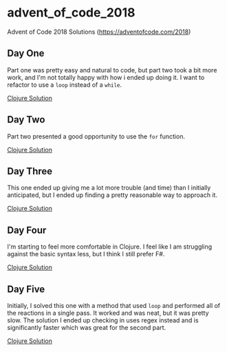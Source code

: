 # advent_of_code_2018
Advent of Code 2018 Solutions (https://adventofcode.com/2018)

## Day One
Part one was pretty easy and natural to code, but part two took a bit more work, and I'm not totally
happy with how i ended up doing it. I want to refactor to use a `loop` instead of a `while`.

[Clojure Solution](day_one/solution.clj)

## Day Two
Part two presented a good opportunity to use the `for` function.

[Clojure Solution](day_two/solution.clj)

## Day Three
This one ended up giving me a lot more trouble (and time) than I initially anticipated, but I ended up finding a pretty reasonable way to approach it.

[Clojure Solution](day_three/solution.clj)

## Day Four
I'm starting to feel more comfortable in Clojure. I feel like I am struggling against the basic syntax less, but I think I still prefer F#.

[Clojure Solution](day_four/solution.clj)

## Day Five
Initially, I solved this one with a method that used `loop` and performed all of the reactions in a single pass. It worked and was neat, but it was pretty slow. The solution I ended up checking in uses regex instead and is significantly faster which was great for the second part.

[Clojure Solution](day_five/solution.clj)